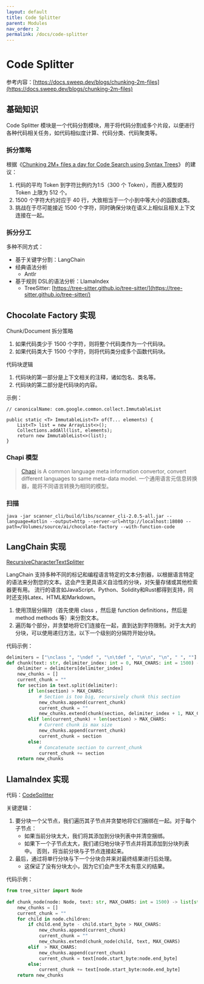 ```yaml
---
layout: default
title: Code Splitter
parent: Modules
nav_order: 2
permalink: /docs/code-splitter
---
```


# Code Splitter

参考内容：[https://docs.sweep.dev/blogs/chunking-2m-files](https://docs.sweep.dev/blogs/chunking-2m-files)

## 基础知识

Code Splitter 模块是一个代码分割模块，用于将代码分割成多个片段，以便进行各种代码相关任务，如代码相似度计算、代码分类、代码聚类等。

### 拆分策略

根据《[Chunking 2M+ files a day for Code Search using Syntax Trees](https://docs.sweep.dev/blogs/chunking-2m-files)》 的建议：

1. 代码的平均 Token 到字符比例约为1:5（300 个 Token），而嵌入模型的 Token 上限为 512 个。
2. 1500 个字符大约对应于 40 行，大致相当于一个小到中等大小的函数或类。
3. 挑战在于尽可能接近 1500 个字符，同时确保分块在语义上相似且相关上下文连接在一起。

### 拆分分工

多种不同方式：

- 基于关键字分割：LangChain
- 经典语法分析
    - Antlr
- 基于规则 DSL的语法分析：LlamaIndex
    - TreeSitter: [https://tree-sitter.github.io/tree-sitter/](https://tree-sitter.github.io/tree-sitter/)

## Chocolate Factory 实现

Chunk/Document 拆分策略

1. 如果代码类少于 1500 个字符，则将整个代码类作为一个代码块。
2. 如果代码类大于 1500 个字符，则将代码类分成多个函数代码块。

代码块逻辑

1. 代码块的第一部分是上下文相关的注释，诸如包名、类名等。 
2. 代码块的第二部分是代码块的内容。

示例：

```chunk
// canonicalName: com.google.common.collect.ImmutableList

public static <T> ImmutableList<T> of(T... elements) {
    List<T> list = new ArrayList<>();
    Collections.addAll(list, elements);
    return new ImmutableList<>(list);
}
```

### Chapi 模型

> [Chapi](https://github.com/modernizing/chapi) is A common language meta information convertor, convert different
> languages to same meta-data model. 一个通用语言元信息转换器，能将不同语言转换为相同的模型。

### 扫描

```
java -jar scanner_cli/build/libs/scanner_cli-2.0.5-all.jar --language=Kotlin --output=http --server-url=http://localhost:18080 --
path=/Volumes/source/ai/chocolate-factory --with-function-code
```

## LangChain 实现

[RecursiveCharacterTextSplitter](https://js.langchain.com/docs/modules/data_connection/document_transformers/text_splitters/code_splitter)

LangChain 支持多种不同的标记和编程语言特定的文本分割器，以根据语言特定的语法来分割您的文本。这会产生更具语义自洽性的分块，对矢量存储或其他检索器更有用。
流行的语言如JavaScript、Python、Solidity和Rust都得到支持，同时还支持Latex、HTML和Markdown。

1. 使用顶层分隔符（首先使用 class ，然后是 function definitions，然后是 method methods 等）来分割文本。 
2. 遍历每个部分，并贪婪地将它们连接在一起，直到达到字符限制。对于太大的分块，可以使用递归方法，以下一个级别的分隔符开始分块。

代码示例：

```python
delimiters = ["\nclass ", "\ndef ", "\n\tdef ", "\n\n", "\n", " ", ""]
def chunk(text: str, delimiter_index: int = 0, MAX_CHARS: int = 1500) -> list[str]:
	delimiter = delimiters[delimiter_index]
	new_chunks = []
	current_chunk = ""
	for section in text.split(delimiter):
		if len(section) > MAX_CHARS:
			# Section is too big, recursively chunk this section
			new_chunks.append(current_chunk)
			current_chunk = ""
			new_chunks.extend(chunk(section, delimiter_index + 1, MAX_CHARS)
		elif len(current_chunk) + len(section) > MAX_CHARS:
			# Current chunk is max size
			new_chunks.append(current_chunk)
			current_chunk = section
		else:
			# Concatenate section to current_chunk
			current_chunk += section
	return new_chunks
```

## LlamaIndex 实现

代码：[CodeSplitter](https://github.com/jerryjliu/llama_index/blob/main/llama_index/text_splitter/code_splitter.py)

关键逻辑：

1. 要分块一个父节点，我们遍历其子节点并贪婪地将它们捆绑在一起。对于每个子节点： 
   - 如果当前分块太大，我们将其添加到分块列表中并清空捆绑。 
   - 如果下一个子节点太大，我们递归地分块子节点并将其添加到分块列表中。 否则，将当前分块与子节点连接起来。
2. 最后，通过将单行分块与下一个分块合并来对最终结果进行后处理。 
   - 这保证了没有分块太小，因为它们会产生不太有意义的结果。

代码示例：

```python
from tree_sitter import Node
 
def chunk_node(node: Node, text: str, MAX_CHARS: int = 1500) -> list[str]:
	new_chunks = []
	current_chunk = ""
	for child in node.children:
		if child.end_byte - child.start_byte > MAX_CHARS:
			new_chunks.append(current_chunk)
			current_chunk = ""
			new_chunks.extend(chunk_node(child, text, MAX_CHARS)
		elif  > MAX_CHARS:
			new_chunks.append(current_chunk)
			current_chunk = text[node.start_byte:node.end_byte]
		else:
			current_chunk += text[node.start_byte:node.end_byte]
	return new_chunks
```
